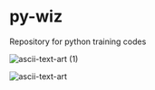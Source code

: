 # py-wiz
Repository for python training codes




![ascii-text-art (1)](https://github.com/user-attachments/assets/8ace3476-735f-49a1-8915-eaf1b9d2937c)


![ascii-text-art](https://github.com/user-attachments/assets/22cb833b-c5bb-4a89-96a2-954115c48186)





